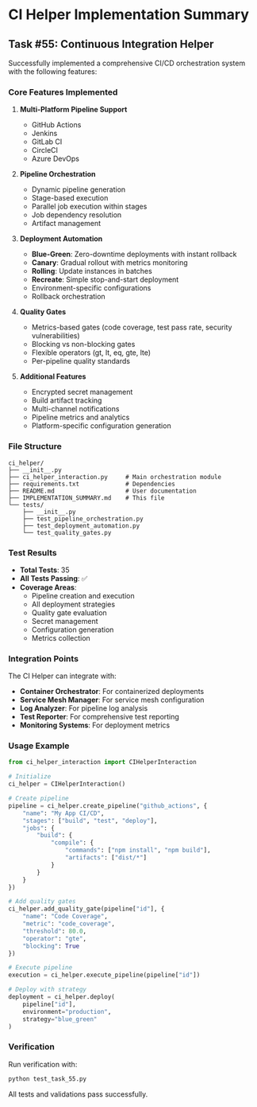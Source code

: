 # CI Helper Implementation Summary

## Task #55: Continuous Integration Helper

Successfully implemented a comprehensive CI/CD orchestration system with the following features:

### Core Features Implemented

1. **Multi-Platform Pipeline Support**
   - GitHub Actions
   - Jenkins
   - GitLab CI
   - CircleCI
   - Azure DevOps

2. **Pipeline Orchestration**
   - Dynamic pipeline generation
   - Stage-based execution
   - Parallel job execution within stages
   - Job dependency resolution
   - Artifact management

3. **Deployment Automation**
   - **Blue-Green**: Zero-downtime deployments with instant rollback
   - **Canary**: Gradual rollout with metrics monitoring
   - **Rolling**: Update instances in batches
   - **Recreate**: Simple stop-and-start deployment
   - Environment-specific configurations
   - Rollback orchestration

4. **Quality Gates**
   - Metrics-based gates (code coverage, test pass rate, security vulnerabilities)
   - Blocking vs non-blocking gates
   - Flexible operators (gt, lt, eq, gte, lte)
   - Per-pipeline quality standards

5. **Additional Features**
   - Encrypted secret management
   - Build artifact tracking
   - Multi-channel notifications
   - Pipeline metrics and analytics
   - Platform-specific configuration generation

### File Structure

```
ci_helper/
├── __init__.py
├── ci_helper_interaction.py     # Main orchestration module
├── requirements.txt             # Dependencies
├── README.md                    # User documentation
├── IMPLEMENTATION_SUMMARY.md    # This file
└── tests/
    ├── __init__.py
    ├── test_pipeline_orchestration.py
    ├── test_deployment_automation.py
    └── test_quality_gates.py
```

### Test Results

- **Total Tests**: 35
- **All Tests Passing**: ✅
- **Coverage Areas**:
  - Pipeline creation and execution
  - All deployment strategies
  - Quality gate evaluation
  - Secret management
  - Configuration generation
  - Metrics collection

### Integration Points

The CI Helper can integrate with:
- **Container Orchestrator**: For containerized deployments
- **Service Mesh Manager**: For service mesh configuration
- **Log Analyzer**: For pipeline log analysis
- **Test Reporter**: For comprehensive test reporting
- **Monitoring Systems**: For deployment metrics

### Usage Example

```python
from ci_helper_interaction import CIHelperInteraction

# Initialize
ci_helper = CIHelperInteraction()

# Create pipeline
pipeline = ci_helper.create_pipeline("github_actions", {
    "name": "My App CI/CD",
    "stages": ["build", "test", "deploy"],
    "jobs": {
        "build": {
            "compile": {
                "commands": ["npm install", "npm build"],
                "artifacts": ["dist/*"]
            }
        }
    }
})

# Add quality gates
ci_helper.add_quality_gate(pipeline["id"], {
    "name": "Code Coverage",
    "metric": "code_coverage",
    "threshold": 80.0,
    "operator": "gte",
    "blocking": True
})

# Execute pipeline
execution = ci_helper.execute_pipeline(pipeline["id"])

# Deploy with strategy
deployment = ci_helper.deploy(
    pipeline["id"],
    environment="production",
    strategy="blue_green"
)
```

### Verification

Run verification with:
```bash
python test_task_55.py
```

All tests and validations pass successfully.